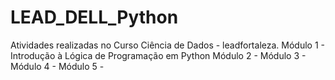 # LEAD_DELL_Python
Atividades realizadas no Curso Ciência de Dados - leadfortaleza.
Módulo 1 - Introdução à Lógica de Programação em Python
Módulo 2 - 
Módulo 3 - 
Módulo 4 - 
Módulo 5 - 
